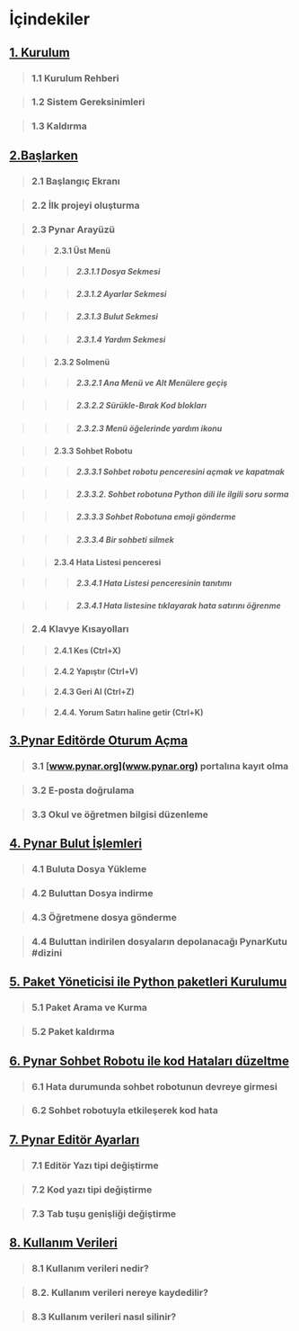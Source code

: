 # İçindekiler

## [1. Kurulum](Yardim_Bolum1.md)

> ###     1.1 Kurulum Rehberi

> ###     1.2 Sistem Gereksinimleri

> ###     1.3 Kaldırma

## [2.Başlarken](Yardim_Bolum2.md)

> ###     2.1 Başlangıç Ekranı

> ###     2.2 İlk projeyi oluşturma

> ###     2.3 Pynar Arayüzü

>> ####         2.3.1 Üst Menü

>>> #####             2.3.1.1 Dosya Sekmesi

>>> #####             2.3.1.2 Ayarlar Sekmesi

>>> #####             2.3.1.3 Bulut Sekmesi

>>> #####             2.3.1.4 Yardım Sekmesi

>> ####         2.3.2 Solmenü

>>> #####             2.3.2.1 Ana Menü ve Alt Menülere geçiş

>>> #####             2.3.2.2 Sürükle-Bırak Kod blokları

>>> #####             2.3.2.3 Menü öğelerinde yardım ikonu

>> ####         2.3.3 Sohbet Robotu

>>> #####             2.3.3.1 Sohbet robotu penceresini açmak ve kapatmak

>>> #####             2.3.3.2. Sohbet robotuna Python dili ile ilgili soru sorma

>>> #####             2.3.3.3 Sohbet Robotuna emoji gönderme

>>> #####             2.3.3.4 Bir sohbeti silmek

>> ####         2.3.4 Hata Listesi penceresi

>>> #####             2.3.4.1 Hata Listesi penceresinin tanıtımı

>>> #####             2.3.4.1 Hata listesine tıklayarak hata satırını öğrenme

> ###     2.4 Klavye Kısayolları

>> ####         2.4.1 Kes (Ctrl+X)

>> ####         2.4.2 Yapıştır (Ctrl+V)

>> ####         2.4.3 Geri Al (Ctrl+Z)

>> ####         2.4.4. Yorum Satırı haline getir (Ctrl+K)

## [3.Pynar Editörde Oturum Açma](Yardim_Bolum3.md)

> ###     3.1 [www.pynar.org](www.pynar.org) portalına kayıt olma

> ###     3.2 E-posta doğrulama

> ###     3.3 Okul ve öğretmen bilgisi düzenleme

## [4. Pynar Bulut İşlemleri](Yardim_Bolum4.md)

> ###     4.1 Buluta Dosya Yükleme

> ###     4.2 Buluttan Dosya indirme

> ###     4.3 Öğretmene dosya gönderme

> ###     4.4 Buluttan indirilen dosyaların depolanacağı PynarKutu #dizini

## [5. Paket Yöneticisi ile Python paketleri Kurulumu](Yardim_Bolum5.md)

> ###     5.1 Paket Arama ve Kurma

> ###     5.2 Paket kaldırma

## [6. Pynar Sohbet Robotu ile kod Hataları düzeltme](Yardim_Bolum6.md)

> ###     6.1 Hata durumunda sohbet robotunun devreye girmesi

> ###     6.2 Sohbet robotuyla etkileşerek kod hata

## [7. Pynar Editör Ayarları](Yardim_Bolum7.md)

> ###     7.1 Editör Yazı tipi değiştirme

> ###     7.2 Kod yazı tipi değiştirme

> ###     7.3 Tab tuşu genişliği değiştirme

## [8. Kullanım Verileri](Yardim_Bolum8.md)

> ###     8.1 Kullanım verileri nedir?

> ###     8.2. Kullanım verileri nereye kaydedilir?

> ###     8.3 Kullanım verileri nasıl silinir?
